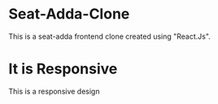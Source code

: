 # Seat-Adda-Clone
This is a seat-adda frontend clone created using "React.Js". 
# It is Responsive
This is a responsive design